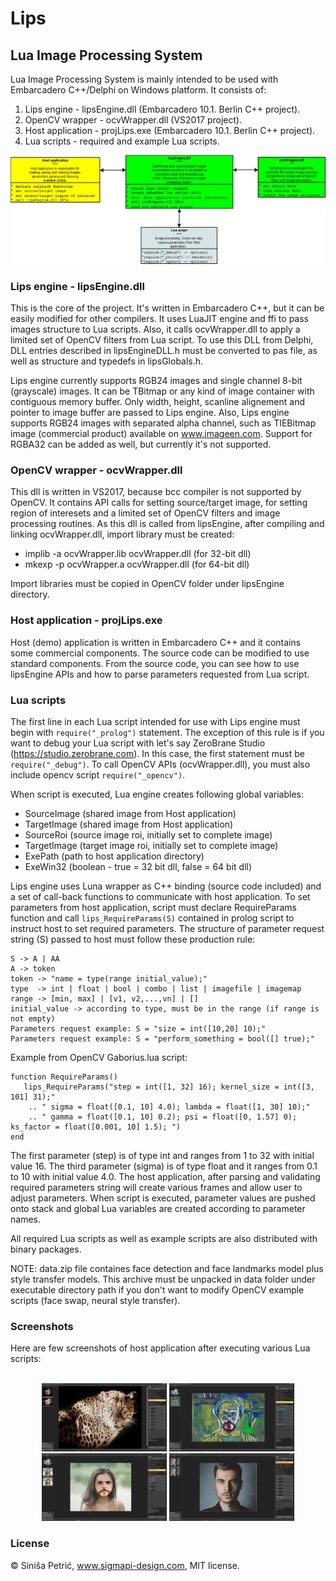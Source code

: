 # Lips
## Lua Image Processing System
Lua Image Processing System is mainly intended to be used with Embarcadero C++/Delphi on Windows platform.
It consists of: 
1. Lips engine - lipsEngine.dll (Embarcadero 10.1. Berlin C++ project).    
2. OpenCV wrapper - ocvWrapper.dll (VS2017 project).
3. Host application - projLips.exe (Embarcadero 10.1. Berlin C++ project).
4. Lua scripts - required and example Lua scripts.

<p align='center'>
    <img src='screens/architecture.png'>
</p>

### Lips engine - lipsEngine.dll
This is the core of the project. It's written in Embarcadero C++, but it can be easily modified for other compilers. It uses LuaJIT  engine and ffi to pass images structure to Lua scripts. Also, it calls ocvWrapper.dll to apply a limited set of OpenCV filters from Lua script. To use this DLL from Delphi, DLL entries described in lipsEngineDLL.h must be converted to pas file, as well as structure and typedefs in lipsGlobals.h.

Lips engine currently supports RGB24 images and single channel 8-bit (grayscale) images. It can be TBitmap or any kind of image container with contiguous memory buffer. Only width, height, scanline alignement and pointer to image buffer are passed to Lips engine. Also, Lips engine supports RGB24 images with separated alpha channel, such as TIEBitmap image  (commercial product) available on www.imageen.com. Support for RGBA32 can be added as well, but currently it's not supported.

### OpenCV wrapper - ocvWrapper.dll
This dll is written in VS2017, because bcc compiler is not supported by OpenCV. It contains API calls for setting source/target image, for setting region of interesets and a limited set of OpenCV filters and image processing routines. As this dll is called from lipsEngine, after compiling and linking ocvWrapper.dll, import library must be created:

- implib -a ocvWrapper.lib ocvWrapper.dll (for 32-bit dll)
- mkexp -p ocvWrapper.a ocvWrapper.dll (for 64-bit dll)

Import libraries must be copied in OpenCV folder under lipsEngine directory.

### Host application - projLips.exe
Host (demo) application is written in Embarcadero C++ and it contains some commercial components. The source code can be modified to use standard components. From the source code, you can see how to use lipsEngine APIs and how to parse parameters requested from Lua script.

### Lua scripts
The first line in each Lua script intended for use with Lips engine must begin with `require("_prolog")` statement. The exception of this rule is if you want to debug your Lua script with let's say ZeroBrane Studio (https://studio.zerobrane.com). In this case, the first statement must be `require("_debug")`. To call OpenCV APIs (ocvWrapper.dll), you must also include opencv script `require("_opencv")`.

When script is executed, Lua engine creates following global variables:

- SourceImage (shared image from Host application)
- TargetImage (shared image from Host application)
- SourceRoi (source image roi, initially set to complete image)
- TargetImage (target image roi, initially set to complete image)
- ExePath (path to host application directory)
- ExeWin32 (boolean - true = 32 bit dll, false = 64 bit dll)

Lips engine uses Luna wrapper as C++ binding (source code included) and a set of call-back functions to communicate with host application. To set parameters from host application, script must declare RequireParams function and call `lips_RequireParams(S)` contained in prolog script to instruct host to set required parameters. The structure of parameter request string (S) passed to host must follow these production rule:
   ```
   S -> A | AA
   A -> token
   token -> "name = type(range initial_value);"
   type  -> int | float | bool | combo | list | imagefile | imagemap
   range -> [min, max] | [v1, v2,...,vn] | []
   initial_value -> according to type, must be in the range (if range is not empty)
   Parameters request example: S = "size = int([10,20] 10);"
   Parameters request example: S = "perform_something = bool([] true);"
   ``` 
Example from OpenCV Gaborius.lua script:
```
function RequireParams()  
   lips_RequireParams("step = int([1, 32] 16); kernel_size = int([3, 101] 31);"
    .. " sigma = float([0.1, 10] 4.0); lambda = float([1, 30] 10);"
    .. " gamma = float([0.1, 10] 0.2); psi = float([0, 1.57] 0); ks_factor = float([0.001, 10] 1.5); ")
end   
```
The first parameter (step) is of type int and ranges from 1 to 32 with initial value 16. The third parameter (sigma) is of type float and it ranges from 0.1 to 10 with initial value 4.0. The host application, after parsing and validating required parameters string will create various frames and allow user to adjust parameters. When script is executed, parameter values are pushed onto stack and global Lua variables are created according to parameter names.

All required Lua scripts as well as example scripts are also distributed with binary packages. 

NOTE: data.zip file containes face detection and face landmarks model plus style transfer models.
This archive must be unpacked in data folder under executable directory path if you don't want to modify OpenCV example scripts (face swap, neural style transfer). 

### Screenshots
Here are few screenshots of host application after executing various Lua scripts:
<p align='center'>
    </br>
    <img src='screens/screen1.jpg' width='200'>
    <img src='screens/screen2.jpg' width='200'>
    <img src='screens/screen3.jpg' width='200'>
    <img src='screens/screen4.jpg' width='200'>
</p>

### License
© Siniša Petrić, www.sigmapi-design.com, MIT license.

